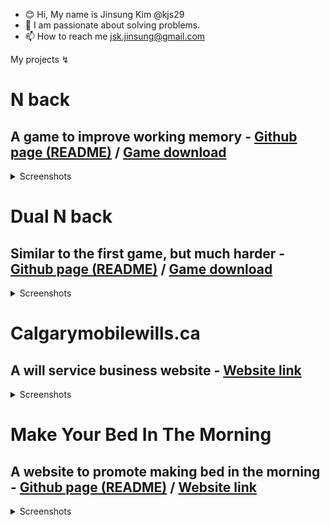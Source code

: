 - 😊 Hi, My name is Jinsung Kim @kjs29
- 🌟 I am passionate about solving problems.
- 📫 How to reach me <E-mail> jsk.jinsung@gmail.com
  
My projects ↯

# N back

## A game to improve working memory - [Github page (README)](https://github.com/kjs29/nback) / [Game download](https://kjs29.itch.io/nback)

<details>
  <summary>Screenshots</summary>
  
  <p float="left">
    <img width="250" alt="Screenshot 2022-12-15 at 5 19 04 PM" src="https://user-images.githubusercontent.com/96529477/207994238-0635367d-a038-43d1-9bf9-0d5e2d864c72.png">
    <img width="250" alt="Screenshot 2022-12-15 at 5 26 31 PM" src="https://user-images.githubusercontent.com/96529477/207994639-78b21f5a-4a44-4dbb-b528-1039ab67cd8f.png">
    <img width="250" alt="Screenshot 2022-12-15 at 5 27 47 PM" src="https://user-images.githubusercontent.com/96529477/207994648-a2cd124c-866c-49d5-862e-ff3da6b033f1.png">
  </p>

</details>

# Dual N back

## Similar to the first game, but much harder - [Github page (README)](https://github.com/kjs29/dual_nback) / [Game download](https://kjs29.itch.io/dualnback)

<details>
  <summary>Screenshots</summary>
  
  
  <p float="left">
    <img width="250" alt="Screenshot 2022-12-16 at 5 19 31 AM" src="https://user-images.githubusercontent.com/96529477/208098017-426e2adf-437c-43aa-b909-900e7e3c045f.png">
    <img width="250" alt="Screenshot 2022-12-16 at 5 29 24 AM" src="https://user-images.githubusercontent.com/96529477/208099008-c8e8f1b3-dd92-49aa-b9f7-02634a9a1101.png">
    <img width="250" alt="Screenshot 2022-12-16 at 5 30 45 AM" src="https://user-images.githubusercontent.com/96529477/208099049-7897efba-1e3a-4da8-9160-f00a9660e307.png">
    <img width="250" alt="Screenshot 2022-12-16 at 5 30 53 AM" src="https://user-images.githubusercontent.com/96529477/208099085-2ca1433e-001a-493e-92aa-faed166b2d6e.png">
    <img width="250" alt="Screenshot 2022-12-16 at 5 31 21 AM" src="https://user-images.githubusercontent.com/96529477/208099114-f98f15c2-d52f-4530-badc-f88030c1eef9.png">
    <img width="250" alt="image" src="https://user-images.githubusercontent.com/96529477/208099337-436c8701-1d6d-4e48-a410-948d7ac37f42.png">
  </p>
</details>
  
# Calgarymobilewills.ca 
  
## A will service business website - [Website link](https://www.calgarymobilewills.ca)

<details>

  <summary>Screenshots</summary>
  
  <p float="left">
    <img width="400" src="https://user-images.githubusercontent.com/96529477/223351110-b6e8828e-8af6-4361-8935-dabaa7b3866f.png" alt="calgarymobilewills home top">
    <img width="400" alt="image" src="https://user-images.githubusercontent.com/96529477/223351868-7acc4d53-9210-480e-a799-374c850d61e0.png" alt="calgarymobilewills home services and prices">
    <img width="400" alt="image" src="https://user-images.githubusercontent.com/96529477/223352696-a9a159f9-e429-4416-b26c-96405fe131c9.png" alt="calgarymobilewills home common questions">
    <img width="400" src="https://user-images.githubusercontent.com/96529477/223351955-7179393e-eab4-4d33-b612-6f4db49bc02a.png" alt="calgarymobilewills home contact">
  </p>
</details>

# Make Your Bed In The Morning
  
## A website to promote making bed in the morning - [Github page (README)](https://github.com/kjs29/how-to-make-a-social-media-website) / [Website link](http://kjs3980.pythonanywhere.com)
  
<details>
  
  <summary>Screenshots</summary>
  
  <p float="left">
    <img width="400" alt="make your bed in the morning screenshot homepage" src="https://user-images.githubusercontent.com/96529477/224619056-9fa31e50-9f9f-4db6-876d-9a33c737c10b.png">
    <img width="400" alt="make your bed in the morning screenshot my profile page" src="https://user-images.githubusercontent.com/96529477/224619381-d6674133-66b3-4d74-8880-ad1df5641ab5.png">
    <img width="400" alt="make your bed in the morning screenshot detail page" src="https://user-images.githubusercontent.com/96529477/224620125-b97e4abf-6651-46f1-98f1-aab24eb0c4ca.png">
    <img width="400" alt="make your bed in the morning screenshot about page" src="https://user-images.githubusercontent.com/96529477/224620300-8b1bfbf3-8d33-4aba-a00e-df2e4f05a640.png">
  </p>

<!---
kjs29/kjs29 is a ✨ special ✨ repository because its `README.md` (this file) appears on your GitHub profile.
You can click the Preview link to take a look at your changes.
--->



